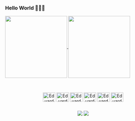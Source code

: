 ### Hello World 👨🏻‍💻
<a href="https://github.com/Eduardo-556/github-readme-stats">
 <img height=200 align="center" src="https://github-readme-stats.vercel.app/api?username=Eduardo-556&show_icons=true&theme=shadow_red&rank_icon=github" />
</a>
  <a href="https://github.com/Eduardo-556/github-readme-stats">
    <img height=200 align="center" src="https://github-readme-stats.vercel.app/api/top-langs/?username=Eduardo-556&layout=compact&theme=shadow_red" />
  </a>

  ##

  <div align="center"  style="display: inline_block"><br>
    <img align="center" alt="Eduardo-Js" height="30" width="40" src="https://cdn.jsdelivr.net/gh/devicons/devicon/icons/javascript/javascript-original.svg" />
    <img align="center" alt="Eduardo-Ts" height="30" width="40" src="https://cdn.jsdelivr.net/gh/devicons/devicon/icons/typescript/typescript-original.svg" />
    <img align="center" alt="Eduardo-React" height="30" width="40" src="https://cdn.jsdelivr.net/gh/devicons/devicon/icons/react/react-original.svg" />
    <img align="center" alt="Eduardo-Css" height="30" width="40" src="https://cdn.jsdelivr.net/gh/devicons/devicon/icons/css3/css3-original.svg" />
    <img align="center" alt="Eduardo-Node" height="30" width="40" src="https://cdn.jsdelivr.net/gh/devicons/devicon/icons/nodejs/nodejs-original.svg" />
    <img align="center" alt="Eduardo-Sequelize" height="30" width="40" src="https://cdn.jsdelivr.net/gh/devicons/devicon/icons/sequelize/sequelize-original.svg" />
  </div>

  ##

  <div align="center">
    <a href = "mailto:contato.eduardo.silva.dev@gmail.com"><img src="https://img.shields.io/badge/Gmail-D14836?style=for-the-badge&logo=gmail&logoColor=white" target="_blank"></a>
    <a href="https://www.linkedin.com/in/eduardo-silva-128854169/" target="_blank"><img src="https://img.shields.io/badge/-LinkedIn-%230077B5?style=for-the-badge&logo=linkedin&logoColor=white" target="_blank"></a>
  </div>

